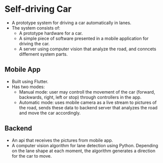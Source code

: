 # Self-driving Car 
- A prototype system for driving a car automatically in lanes.
- The system consists of:
    - A prototype hardware for a car.
    - A simple piece of software presented in a mobile application for driving the car.
    - A server using computer vision that analyze the road, and conncets differnent system parts. 
## Mobile App
- Built using Flutter.
- Has two modes:
    - Manual mode: user may controll the movement of the car (forward, backwards, right, left or stop) through controllers in the app.
    - Automatic mode: uses mobile camera as a live stream to pictures of the road, sends these data to backend server that analyzes the road and move the car accordingly.
## Backend
- An api that receives the pictures from mobile app.
- A computer vision algorithm for lane detection using Python. Depending on the lane shape at each moment, the algorithm generates a direction for the car to move.

